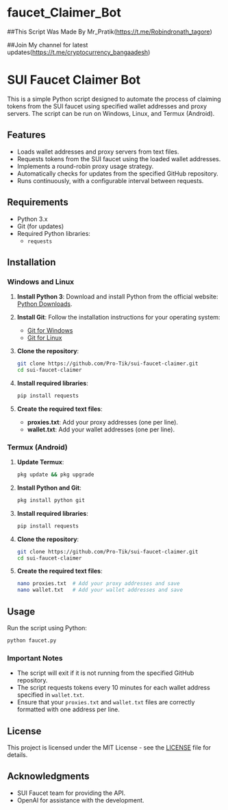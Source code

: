 # faucet_Claimer_Bot
##This Script Was Made By Mr_Pratik(https://t.me/Robindronath_tagore)

##Join My channel for latest updates(https://t.me/cryptocurrency_bangaadesh)

# SUI Faucet Claimer Bot

This is a simple Python script designed to automate the process of claiming tokens from the SUI faucet using specified wallet addresses and proxy servers. The script can be run on Windows, Linux, and Termux (Android). 

## Features
- Loads wallet addresses and proxy servers from text files.
- Requests tokens from the SUI faucet using the loaded wallet addresses.
- Implements a round-robin proxy usage strategy.
- Automatically checks for updates from the specified GitHub repository.
- Runs continuously, with a configurable interval between requests.

## Requirements
- Python 3.x
- Git (for updates)
- Required Python libraries:
  - `requests`

## Installation

### Windows and Linux

1. **Install Python 3**: Download and install Python from the official website: [Python Downloads](https://www.python.org/downloads/).

2. **Install Git**: Follow the installation instructions for your operating system:
   - [Git for Windows](https://git-scm.com/download/win)
   - [Git for Linux](https://git-scm.com/download/linux)

3. **Clone the repository**:
   ```bash
   git clone https://github.com/Pro-Tik/sui-faucet-claimer.git
   cd sui-faucet-claimer
   ```

4. **Install required libraries**:
   ```bash
   pip install requests
   ```

5. **Create the required text files**:
   - **proxies.txt**: Add your proxy addresses (one per line).
   - **wallet.txt**: Add your wallet addresses (one per line).

### Termux (Android)

1. **Update Termux**:
   ```bash
   pkg update && pkg upgrade
   ```

2. **Install Python and Git**:
   ```bash
   pkg install python git
   ```

3. **Install required libraries**:
   ```bash
   pip install requests
   ```

4. **Clone the repository**:
   ```bash
   git clone https://github.com/Pro-Tik/sui-faucet-claimer.git
   cd sui-faucet-claimer
   ```

5. **Create the required text files**:
   ```bash
   nano proxies.txt  # Add your proxy addresses and save
   nano wallet.txt   # Add your wallet addresses and save
   ```

## Usage

Run the script using Python:
```bash
python faucet.py
```

### Important Notes
- The script will exit if it is not running from the specified GitHub repository.
- The script requests tokens every 10 minutes for each wallet address specified in `wallet.txt`.
- Ensure that your `proxies.txt` and `wallet.txt` files are correctly formatted with one address per line.

## License
This project is licensed under the MIT License - see the [LICENSE](LICENSE) file for details.

## Acknowledgments
- SUI Faucet team for providing the API.
- OpenAI for assistance with the development.
